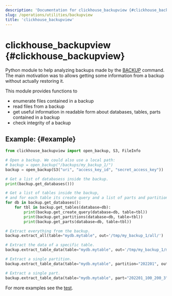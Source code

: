 ```yaml
---
description: 'Documentation for clickhouse_backupview {#clickhouse_backupview}'
slug: /operations/utilities/backupview
title: 'clickhouse_backupview'
---
```


# clickhouse_backupview {#clickhouse_backupview}

Python module to help analyzing backups made by the [BACKUP](/operations/backup) command.
The main motivation was to allows getting some information from a backup without actually restoring it.

This module provides functions to

- enumerate files contained in a backup
- read files from a backup
- get useful information in readable form about databases, tables, parts contained in a backup
- check integrity of a backup

## Example: {#example}

```python
from clickhouse_backupview import open_backup, S3, FileInfo

# Open a backup. We could also use a local path:
# backup = open_backup("/backups/my_backup_1/")
backup = open_backup(S3("uri", "access_key_id", "secret_access_key"))

# Get a list of databasess inside the backup.
print(backup.get_databases()))

# Get a list of tables inside the backup,
# and for each table its create query and a list of parts and partitions.
for db in backup.get_databases():
    for tbl in backup.get_tables(database=db):
        print(backup.get_create_query(database=db, table=tbl))
        print(backup.get_partitions(database=db, table=tbl))
        print(backup.get_parts(database=db, table=tbl))

# Extract everything from the backup.
backup.extract_all(table="mydb.mytable", out='/tmp/my_backup_1/all/')

# Extract the data of a specific table.
backup.extract_table_data(table="mydb.mytable", out='/tmp/my_backup_1/mytable/')

# Extract a single partition.
backup.extract_table_data(table="mydb.mytable", partition="202201", out='/tmp/my_backup_1/202201/')

# Extract a single part.
backup.extract_table_data(table="mydb.mytable", part="202201_100_200_3", out='/tmp/my_backup_1/202201_100_200_3/')
```

For more examples see the [test](https://github.com/ClickHouse/ClickHouse/blob/master/utils/backupview/test/test.py).
